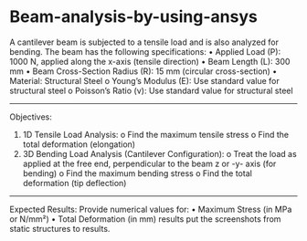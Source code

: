 # Beam-analysis-by-using-ansys
A cantilever beam is subjected to a tensile load and is also analyzed for bending. The beam has the following specifications:
•	Applied Load (P): 1000 N, applied along the x-axis (tensile direction)
•	Beam Length (L): 300 mm
•	Beam Cross-Section Radius (R): 15 mm (circular cross-section)
•	Material: Structural Steel
o	Young’s Modulus (E): Use standard value for structural steel
o	Poisson’s Ratio (ν): Use standard value for structural steel
________________________________________
Objectives:
1.	1D Tensile Load Analysis:
o	Find the maximum tensile stress
o	Find the total deformation (elongation)
2.	3D Bending Load Analysis (Cantilever Configuration):
o	Treat the load as applied at the free end, perpendicular to the beam z or -y- axis (for bending)
o	Find the maximum bending stress
o	Find the total deformation (tip deflection)
________________________________________
Expected Results:
Provide numerical values for:
•	Maximum Stress (in MPa or N/mm²)
•	Total Deformation (in mm)
results put the screenshots from static structures to results.
